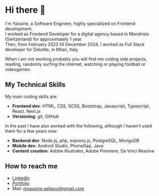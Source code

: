 # Hi there 👋

I'm Yassine, a Software Engineer, highly specialized on Frontend development.  
I worked as Frontend Developer for a digital agency based in Mendrisio (Switzerland) for approximately 1 year.  
Then, from February 2022 till December 2024, I worked as Full Stack developer for Deloitte, in Milan, Italy.  

When I am not working probably you will find me coding side projects, reading, randomly surfing the internet, watching or playing football or videogames.  


## My Technical Skills
My main coding skills are:
* **Frontend dev**:  HTML, CSS, SCSS, Bootstrap, Javascript, Typescript, React, Next.js  
* **Versioning**:  git, GitHub  


In the past I have also worked with the following, although I haven't used them for a few years now:
* **Backend dev**:  Node.js, php, express.js, PostgreSQL, MongoDB  
* **Mobile dev**:  Android Studio, PhoneGap, Java  
* **Content creation**:  Adobe Illustrator, Adobe Premiere, Da Vinci Resolve  


## How to reach me


* [LinkedIn](https://www.linkedin.com/in/mohamed-yassine-gallaoui/)
* [Portfolio](https://www.yassinegallaoui.com)
* Mail: myassine.gallaoui@gmail.com
